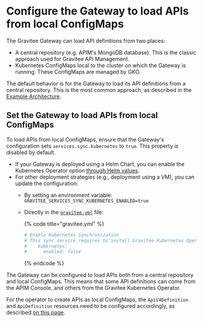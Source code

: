 # Configure the Gateway to load APIs from local ConfigMaps

The Gravitee Gateway can load API definitions from two places:

* A central repository (e.g. APIM's MongoDB database). This is the classic approach used for Gravitee API Management.
* Kubernetes ConfigMaps local to the cluster on which the Gateway is running. These ConfigMaps are managed by GKO.

The default behavior is for the Gateway to load its API definitions from a central repository. This is the most common approach, as described in the [Example Architecture](../../overview/example-architecture.md).

## Set the Gateway to load APIs from local ConfigMaps

To load APIs from local ConfigMaps, ensure that the Gateway's configuration sets `services.sync.kubernetes` to `true`. This property is disabled by default.

* If your Gateway is deployed using a Helm Chart, you can enable the Kubernetes Operator option [through Helm values](../installation/install-with-helm.md).
* For other deployment strategies (e.g., deployment using a VM), you can update the configuration:
  * By setting an environment variable: `GRAVITEE_SERVICES_SYNC_KUBERNETES_ENABLED=true`
  *   Directly in the [`gravitee.yml`](https://github.com/gravitee-io/gravitee-api-management/blob/master/gravitee-apim-gateway/gravitee-apim-gateway-standalone/gravitee-apim-gateway-standalone-distribution/src/main/resources/config/gravitee.yml#L264) file:

      {% code title="gravitee.yml" %}
      ```yaml
      # Enable Kubernetes Synchronization
      # This sync service requires to install Gravitee Kubernetes Operator
      #    kubernetes:
      #      enabled: false
      ```
      {% endcode %}

The Gateway can be configured to load APIs both from a central repository and local ConfigMaps. This means that some API definitions can come from the APIM Console, and others from the Gravitee Kubernetes Operator.

For the operator to create APIs as local ConfigMaps, the `ApiV4Definition` and `ApiDefinition` resources need to be configured accordingly, as described [on this page](store-apis-in-local-configmaps.md).
